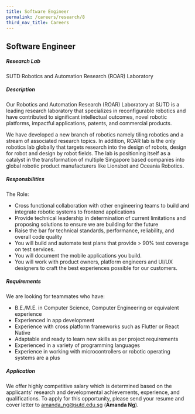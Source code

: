 ```yaml
---
title: Software Engineer
permalink: /careers/research/8
third_nav_title: Careers
---
```

## Software Engineer
##### Research Lab
SUTD Robotics and Automation Research (ROAR) Laboratory
  
##### Description
Our Robotics and Automation Research (ROAR) Laboratory at SUTD is a leading research laboratory that specializes in reconfigurable robotics and have contributed to significant intellectual outcomes, novel robotic platforms, impactful applications, patents, and commercial products.
  
We have developed a new branch of robotics namely tiling robotics and a stream of associated research topics. In addition, ROAR lab is the only robotics lab globally that targets research into the design of robots, design for robot and design by robot fields. The lab is positioning itself as a catalyst in the transformation of multiple Singapore based companies into global robotic product manufacturers like Lionsbot and Oceania Robotics.
  
##### Responsbilities
The Role:
* Cross functional collaboration with other engineering teams to build and integrate robotic systems to frontend applications
* Provide technical leadership in determination of current limitations and proposing solutions to ensure we are building for the future
* Raise the bar for technical standards, performance, reliability, and overall code quality
* You will build and automate test plans that provide > 90% test coverage on test services.
* You will document the mobile applications you build.
* You will work with product owners, platform engineers and UI/UX designers to craft the best experiences possible for our customers.
  
##### Requirements
We are looking for teammates who have:
* B.E./M.E. in Computer Science, Computer Engineering or equivalent experience
* Experienced in app development
* Experience with cross platform frameworks such as Flutter or React Native
* Adaptable and ready to learn new skills as per project requirements
* Experienced in a variety of programming languages
* Experience in working with microcontrollers or robotic operating systems are a plus
  
##### Application  
We offer highly competitive salary which is determined based on the applicants' research and developmental achievements, experience, and qualifications. To apply for this opportunity, please send your resume and cover letter to [amanda_ng@sutd.edu.sg](amanda_ng@sutd.edu.sg) (**Amanda Ng**). 